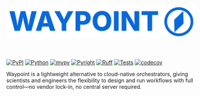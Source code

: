 <h1 align="center"><img src="asset/waypoint.svg" alt="alt text" width="500"></h1>
</br>


[![PyPI](https://img.shields.io/pypi/v/waypoint?color=blue&label=PyPI&logo=pypi)](https://pypi.org/project/waypoint/)
[![Python](https://img.shields.io/badge/python-3.10+-blue?logo=python)](https://www.python.org/)
[![mypy](https://img.shields.io/badge/mypy-checked-blue?logo=python)](http://mypy-lang.org/)
[![Pyright](https://img.shields.io/badge/pyright-checked-blue?logo=python)](https://github.com/microsoft/pyright)
[![Ruff](https://img.shields.io/endpoint?url=https://raw.githubusercontent.com/astral-sh/ruff/main/assets/badge/v2.json)](https://github.com/astral-sh/ruff)
[![Tests](https://img.shields.io/github/actions/workflow/status/cswartzvi/waypoint/main.yaml?branch=main&label=Tests&logo=github)](https://github.com/cswartzvi/waypoint/actions/workflows/main.yaml)
[![codecov](https://codecov.io/github/cswartzvi/waypoint/graph/badge.svg?token=1o01x0xk7i)](https://codecov.io/github/cswartzvi/waypoint)

Waypoint is a lightweight alternative to cloud-native orchestrators, giving scientists and engineers the flexibility to design and run workflows with full control—no vendor lock-in, no central server required.